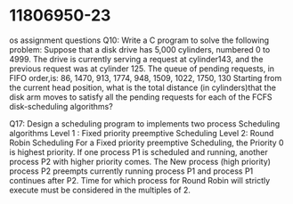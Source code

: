 # 11806950-23
os assignment questions
Q10: Write a C program to solve the following problem: Suppose that a disk drive has 5,000 cylinders, numbered 0 to 4999. The drive is currently serving a request at cylinder143, and the previous request was at cylinder 125. The queue of pending requests, in FIFO
order,is: 86, 1470, 913, 1774, 948, 1509, 1022, 1750, 130
Starting from the current head position, what is the total distance (in cylinders)that the disk arm moves to satisfy all the pending requests for each of the FCFS disk-scheduling algorithms?


Q17: Design a scheduling program to implements two process Scheduling algorithms
Level 1 : Fixed priority preemptive Scheduling
Level 2: Round Robin Scheduling
For a Fixed priority preemptive Scheduling, the Priority 0 is highest priority. If one process P1 is scheduled and running, another process P2 with higher priority comes. The New process (high priority) process P2 preempts currently running process P1 and process P1 continues after P2. 
Time for which process for Round Robin will strictly execute must be considered in the multiples of 2.

